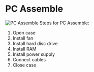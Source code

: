 # PC Assemble

![PC Assemble](https://github.com/miqbaltariq/SECP1513/assets/147676875/eee9794f-10a1-4a73-bdd1-d6e477bd7c99)
Steps for PC Assemble:
1. Open case
2. Install fan
3. Install hard disc drive
4. Install RAM
5. Install power supply
6. Connect cables
7. Close case
